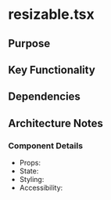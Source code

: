 # resizable.tsx

## Purpose

## Key Functionality

## Dependencies

## Architecture Notes

### Component Details
- Props: 
- State: 
- Styling: 
- Accessibility: 
